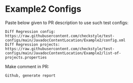 # Example2 Configs
Paste below given to PR description to use such test configs:
```
Diff Regression config: https://raw.githubusercontent.com/checkstyle/test-configs/main/JavadocContentLocation/Example2/config.xml
Diff Regression projects: https://raw.githubusercontent.com/checkstyle/test-configs/main/JavadocContentLocation/Example2/list-of-projects.properties
```
Make comment in PR:
```
Github, generate report
```
